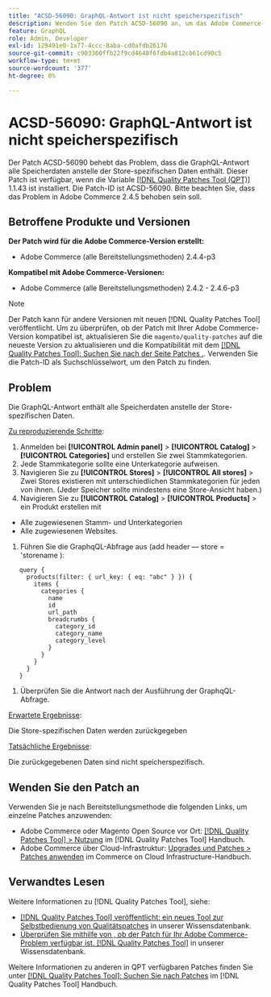 ```yaml
---
title: "ACSD-56090: GraphQL-Antwort ist nicht speicherspezifisch"
description: Wenden Sie den Patch ACSD-56090 an, um das Adobe Commerce-Problem zu beheben, bei dem die GraphQL-Antwort alle Speicherdaten anstelle der Store-spezifischen Daten enthält.
feature: GraphQL
role: Admin, Developer
exl-id: 129491e0-1a77-4ccc-8aba-cd0afdb26176
source-git-commit: c903360ffb22f9cd4648f6fdb4a812cb61cd90c5
workflow-type: tm+mt
source-wordcount: '377'
ht-degree: 0%

---
```


# ACSD-56090: GraphQL-Antwort ist nicht speicherspezifisch

Der Patch ACSD-56090 behebt das Problem, dass die GraphQL-Antwort alle Speicherdaten anstelle der Store-spezifischen Daten enthält. Dieser Patch ist verfügbar, wenn die Variable [[!DNL Quality Patches Tool (QPT)]](/help/announcements/adobe-commerce-announcements/magento-quality-patches-released-new-tool-to-self-serve-quality-patches.md) 1.1.43 ist installiert. Die Patch-ID ist ACSD-56090. Bitte beachten Sie, dass das Problem in Adobe Commerce 2.4.5 behoben sein soll.

## Betroffene Produkte und Versionen

**Der Patch wird für die Adobe Commerce-Version erstellt:**

* Adobe Commerce (alle Bereitstellungsmethoden) 2.4.4-p3

**Kompatibel mit Adobe Commerce-Versionen:**

* Adobe Commerce (alle Bereitstellungsmethoden) 2.4.2 - 2.4.6-p3

>[!NOTE]
>
>Der Patch kann für andere Versionen mit neuen [!DNL Quality Patches Tool] veröffentlicht. Um zu überprüfen, ob der Patch mit Ihrer Adobe Commerce-Version kompatibel ist, aktualisieren Sie die `magento/quality-patches` auf die neueste Version zu aktualisieren und die Kompatibilität mit dem [[!DNL Quality Patches Tool]: Suchen Sie nach der Seite Patches .](https://experienceleague.adobe.com/tools/commerce-quality-patches/index.html). Verwenden Sie die Patch-ID als Suchschlüsselwort, um den Patch zu finden.

## Problem

Die GraphQL-Antwort enthält alle Speicherdaten anstelle der Store-spezifischen Daten.

<u>Zu reproduzierende Schritte</u>:

1. Anmelden bei **[!UICONTROL Admin panel]** > **[!UICONTROL Catalog]** > **[!UICONTROL Categories]** und erstellen Sie zwei Stammkategorien.
1. Jede Stammkategorie sollte eine Unterkategorie aufweisen.
1. Navigieren Sie zu **[!UICONTROL Stores]** > **[!UICONTROL All stores]** > Zwei Stores existieren mit unterschiedlichen Stammkategorien für jeden von ihnen. (Jeder Speicher sollte mindestens eine Store-Ansicht haben.)
1. Navigieren Sie zu **[!UICONTROL Catalog]** > **[!UICONTROL Products]** > ein Produkt erstellen mit

* Alle zugewiesenen Stamm- und Unterkategorien
* Alle zugewiesenen Websites.

1. Führen Sie die GraphqQL-Abfrage aus (add header — store = &#39;storename ):

```
   query {
     products(filter: { url_key: { eq: "abc" } }) {
       items {
         categories {
           name
           id
           url_path
           breadcrumbs {
             category_id
             category_name
             category_level
           }
         }
       }
     }
   }
```

1. Überprüfen Sie die Antwort nach der Ausführung der GraphqQL-Abfrage.

<u>Erwartete Ergebnisse</u>:

Die Store-spezifischen Daten werden zurückgegeben

<u>Tatsächliche Ergebnisse</u>:

Die zurückgegebenen Daten sind nicht speicherspezifisch.

## Wenden Sie den Patch an

Verwenden Sie je nach Bereitstellungsmethode die folgenden Links, um einzelne Patches anzuwenden:

* Adobe Commerce oder Magento Open Source vor Ort: [[!DNL Quality Patches Tool] > Nutzung](https://experienceleague.adobe.com/docs/commerce-operations/tools/quality-patches-tool/usage.html) im [!DNL Quality Patches Tool] Handbuch.
* Adobe Commerce über Cloud-Infrastruktur: [Upgrades und Patches > Patches anwenden](https://experienceleague.adobe.com/docs/commerce-cloud-service/user-guide/develop/upgrade/apply-patches.html) im Commerce on Cloud Infrastructure-Handbuch.

## Verwandtes Lesen

Weitere Informationen zu [!DNL Quality Patches Tool], siehe:

* [[!DNL Quality Patches Tool] veröffentlicht: ein neues Tool zur Selbstbedienung von Qualitätspatches](/help/announcements/adobe-commerce-announcements/magento-quality-patches-released-new-tool-to-self-serve-quality-patches.md) in unserer Wissensdatenbank.
* [Überprüfen Sie mithilfe von , ob der Patch für Ihr Adobe Commerce-Problem verfügbar ist. [!DNL Quality Patches Tool]](/help/support-tools/patches-available-in-qpt-tool/check-patch-for-magento-issue-with-magento-quality-patches.md) in unserer Wissensdatenbank.

Weitere Informationen zu anderen in QPT verfügbaren Patches finden Sie unter [[!DNL Quality Patches Tool]: Suchen Sie nach Patches](https://experienceleague.adobe.com/tools/commerce-quality-patches/index.html) im [!DNL Quality Patches Tool] Handbuch.
